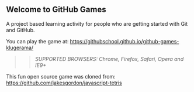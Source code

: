 ## Welcome to GitHub Games

A project based learning activity for people who are getting started with Git and GitHub.

You can play the game at: https://githubschool.github.io/github-games-klugerama/

>> _*SUPPORTED BROWSERS*: Chrome, Firefox, Safari, Opera and IE9+_

This fun open source game was cloned from: https://github.com/jakesgordon/javascript-tetris
